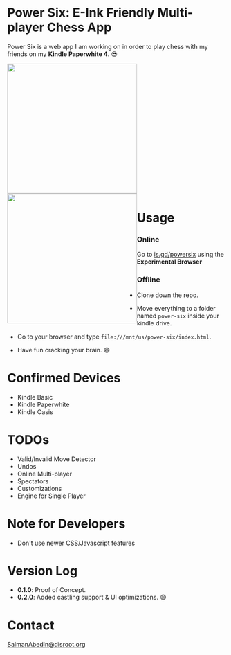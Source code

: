 # Power Six: E-Ink Friendly Multi-player Chess App

Power Six is a web app I am working on in order to play chess with my friends on my **Kindle Paperwhite 4**. 😎

<img src="https://gitlab.com/salman-abedin/assets/-/raw/master/power-six-1.png" width="300"> <img src="https://gitlab.com/salman-abedin/assets/-/raw/master/power-six-2.png" width="300" style="float: left;">

# Usage

### Online

Go to [is.gd/powersix](https://is.gd/powersix) using the **Experimental Browser**

### Offline

-  Clone down the repo.

-  Move everything to a folder named `power-six` inside your kindle drive.

-  Go to your browser and type `file:///mnt/us/power-six/index.html`.

-  Have fun cracking your brain. 😄


# Confirmed Devices

-  Kindle Basic
-  Kindle Paperwhite
-  Kindle Oasis

# TODOs

-  Valid/Invalid Move Detector
-  Undos
-  Online Multi-player
-  Spectators
-  Customizations
-  Engine for Single Player

# Note for Developers

-  Don't use newer CSS/Javascript features

# Version Log

-  **0.1.0**: Proof of Concept.
-  **0.2.0**: Added castling support & UI optimizations. 😅

# Contact

SalmanAbedin@disroot.org

